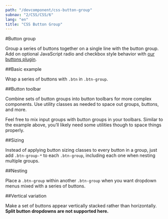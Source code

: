 ```yaml
---
path: "/devcomponent/css-button-group"
subnav: "2/CSS/CSS/6"
lang: "en"
title: "CSS Button Group"
---
```


#Button group

Group a series of buttons together on a single line with the button group. Add on optional JavaScript radio and checkbox style behavior with [our buttons plugin](/components/buttons/#button-plugin).

##Basic example

Wrap a series of buttons with `.btn` in `.btn-group`.
<htmlbuttongroupexample1></htmlbuttongroupexample1>

##Button toolbar

Combine sets of button groups into button toolbars for more complex components. Use utility classes as needed to space out groups, buttons, and more.
<htmlbuttongroupexample2></htmlbuttongroupexample2>

Feel free to mix input groups with button groups in your toolbars. Similar to the example above, you’ll likely need some utilities though to space things properly.
<htmlbuttongroupexample3></htmlbuttongroupexample3>

##Sizing

Instead of applying button sizing classes to every button in a group, just add `.btn-group-*` to each `.btn-group`, including each one when nesting multiple groups.
<htmlbuttongroupexample4></htmlbuttongroupexample4>

##Nesting

Place a `.btn-group` within another `.btn-group` when you want dropdown menus mixed with a series of buttons.
<htmlbuttongroupexample5></htmlbuttongroupexample5>

##Vertical variation

Make a set of buttons appear vertically stacked rather than horizontally. **Split button dropdowns are not supported here.**
<htmlbuttongroupexample6></htmlbuttongroupexample6>

<htmlbuttongroupexample7></htmlbuttongroupexample7>

